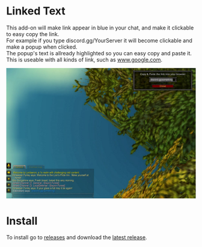 # Linked Text

This add-on will make link appear in blue in your chat, and make it clickable to easy copy the link.  
For example if you type discord.gg/YourServer it will become clickable and make a popup when clicked.  
The popup's text is allready highlighted so you can easy copy and paste it.  
This is useable with all kinds of link, such as www.google.com. 

![featured image](images/featured_image.jpg)

# Install

To install go to [releases](https://github.com/olivernybo/wow-linked-text/releases/) and download the [latest release](https://github.com/olivernybo/wow-linked-text/releases/latest).